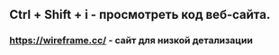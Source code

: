 ## Ctrl + Shift + i - просмотреть код веб-сайта.

### https://wireframe.cc/ -  сайт для низкой детализации